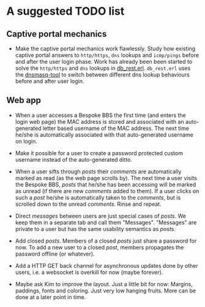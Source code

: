 # A suggested TODO list

## Captive portal mechanics

* Make the captive portal mechanics work flawlessly. Study how existing captive portal answers to `http/https`, `dns` lookups and `icmp/pings` before and after the user login phase. Work has already been been started to solve the `http/https` and `dns` lookups in [db_rest.erl](db/src/db_rest.erl). `db_rest.erl` uses the [dnsmasq-tool](main/bin/dnsmasq-tool) to switch between different dns lookup behaviours before and after user login.

## Web app

* When a user accesses a Bespoke BBS the first time (and enters the login web page) the MAC address is stored and associated with an auto-generated letter based username of the MAC address. The next time he/she is automatically associated with that auto-generated username on login.

* Make it possible for a user to create a password protected custom username instead of the auto-generated ditto.

* When a user sifts through *posts* their *comments* are automatically marked as read (as the web page scrolls by). The next time a user visits the Bespoke BBS, *posts* that he/she has been accessing will be marked as unread (if there are new *comments* added to them). If a user clicks on such a *post* he/she is automatically taken to the *comments*, but is scrolled down to the unread *comments*. Rinse and repeat.

* Direct *messages* between users are just special cases of *posts*. We keep them in a separate tab and call them "Messages". "Messages" are private to a user but has the same usability semantics as *posts*.

* Add closed *posts*. Members of a closed *posts* just share a password for now. To add a new user to a closed *post*, members propagates the password offline (or whatever).

* Add a HTTP GET back channel for asynchronous updates done by other users, i.e. a websocket is overkill for now (maybe forever).

* Maybe ask Kim to improve the layout. Just a little bit for now: Margins, paddings, fonts and coloring. Just very low hanging fruits. More can be done at a later point in time.
